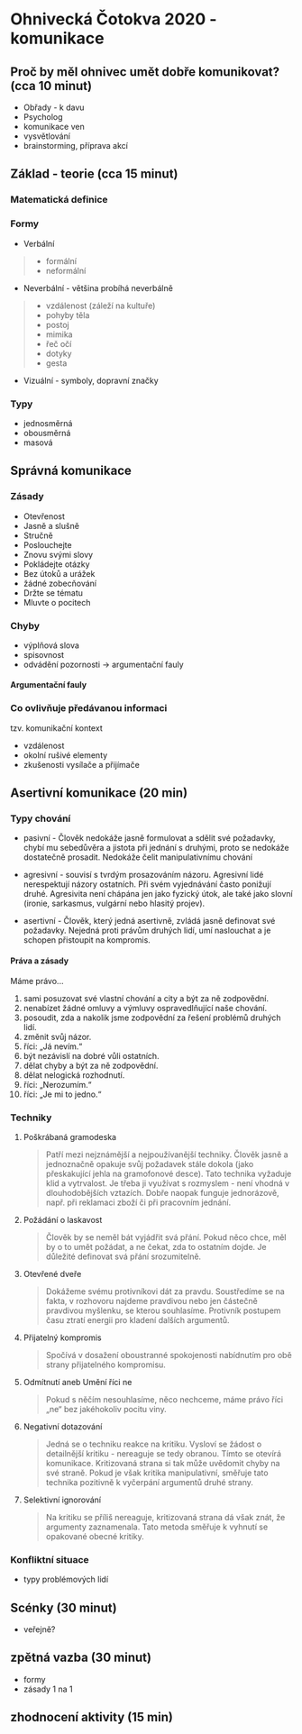 # Ohnivecká  Čotokva 2020 - komunikace

## Proč by měl ohnivec umět dobře komunikovat? (cca 10 minut)

* Obřady - k davu
* Psycholog
* komunikace ven
* vysvětlování
* brainstorming, příprava akcí

## Základ - teorie (cca 15 minut)

### Matematická definice

### Formy

* Verbální

> * formální
> * neformální

* Neverbální - většina probíhá neverbálně

> * vzdálenost (záleží na kultuře)
> * pohyby těla
> * postoj
> * mimika
> * řeč očí
> * dotyky
> * gesta

* Vizuální - symboly, dopravní značky

### Typy

* jednosměrná
* obousměrná
* masová

## Správná komunikace

### Zásady

* Otevřenost
* Jasně a slušně
* Stručně
* Poslouchejte
* Znovu svými slovy
* Pokládejte otázky
* Bez útoků a urážek
* žádné zobecňování
* Držte se tématu
* Mluvte o pocitech

### Chyby

* výplňová slova
* spisovnost
* odvádění pozornosti -> argumentační fauly

#### Argumentační fauly

### Co ovlivňuje předávanou informaci
tzv. komunikační kontext

* vzdálenost
* okolní rušivé elementy
* zkušenosti vysílače a přijímače

## Asertivní komunikace (20 min)

### Typy chování

* pasivní - Člověk nedokáže jasně formulovat a sdělit své požadavky, chybí mu sebedůvěra a jistota při jednání s druhými, proto se nedokáže dostatečně prosadit. Nedokáže čelit manipulativnímu chování

* agresivní - souvisí s tvrdým prosazováním názoru. Agresivní lidé nerespektují názory ostatních. Při svém vyjednávání často ponižují druhé. Agresivita není chápána jen jako fyzický útok, ale také jako slovní (ironie, sarkasmus, vulgární nebo hlasitý projev).

* asertivní - Člověk, který jedná asertivně, zvládá jasně definovat své požadavky. Nejedná proti právům druhých lidí, umí naslouchat a je schopen přistoupit na kompromis.

#### Práva a zásady

Máme právo...
1. sami posuzovat své vlastní chování a city a být za ně zodpovědní.
1. nenabízet žádné omluvy a výmluvy ospravedlňující naše chování.
1. posoudit, zda a nakolik jsme zodpovědní za řešení problémů druhých lidí.
1. změnit svůj názor.
1. říci: „Já nevím.“
1. být nezávislí na dobré vůli ostatních.
1. dělat chyby a být za ně zodpovědní.
1. dělat nelogická rozhodnutí.
1. říci: „Nerozumím.“
1. říci: „Je mi to jedno.“

### Techniky

1. Poškrábaná gramodeska
    > Patří mezi nejznámější a nejpoužívanější techniky. Člověk jasně a jednoznačně opakuje svůj požadavek stále dokola (jako přeskakující jehla na gramofonové desce). Tato technika vyžaduje klid a vytrvalost. Je třeba ji využívat s rozmyslem - není vhodná v dlouhodobějších vztazích. Dobře naopak funguje jednorázově, např. při reklamaci zboží či při pracovním jednání.
1. Požádání o laskavost
    > Člověk by se neměl bát vyjádřit svá přání. Pokud něco chce, měl by o to umět požádat, a ne čekat, zda to ostatním dojde. Je důležité definovat svá přání srozumitelně.
1. Otevřené dveře
    > Dokážeme svému protivníkovi dát za pravdu. Soustředíme se na fakta, v rozhovoru najdeme pravdivou nebo jen částečně pravdivou myšlenku, se kterou souhlasíme. Protivník postupem času ztratí energii pro kladení dalších argumentů.
1. Přijatelný kompromis
    > Spočívá v dosažení oboustranné spokojenosti nabídnutím pro obě strany přijatelného kompromisu.
1. Odmítnutí aneb Umění říci ne
    > Pokud s něčím nesouhlasíme, něco nechceme, máme právo říci „ne“ bez jakéhokoliv pocitu viny.
1. Negativní dotazování
    > Jedná se o techniku reakce na kritiku. Vysloví se žádost o detailnější kritiku - nereaguje se tedy obranou. Tímto se otevírá komunikace. Kritizovaná strana si tak může uvědomit chyby na své straně. Pokud je však kritika manipulativní, směřuje tato technika pozitivně k vyčerpání argumentů druhé strany.
1. Selektivní ignorování
    > Na kritiku se příliš nereaguje, kritizovaná strana dá však znát, že argumenty zaznamenala. Tato metoda směřuje k vyhnutí se opakované obecné kritiky.

### Konfliktní situace

* typy problémových lidí

## Scénky (30 minut)

* veřejně?


## zpětná vazba (30 minut)

* formy
* zásady 1 na 1

## zhodnocení aktivity (15 min)
